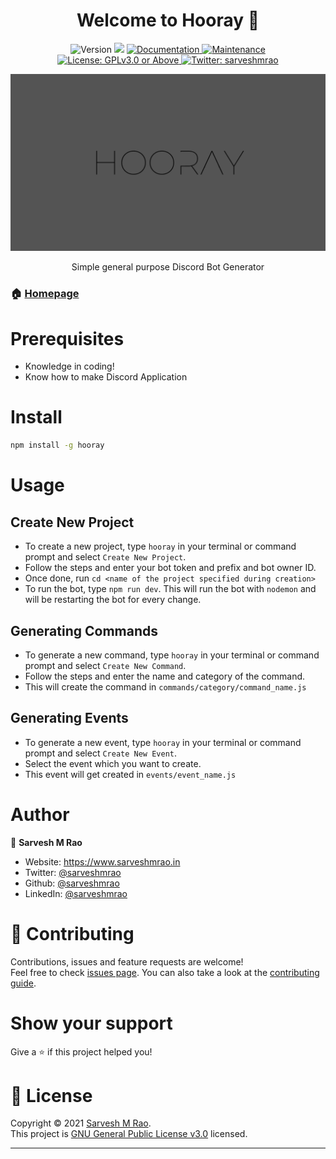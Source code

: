 <h1 align="center">Welcome to Hooray 👋</h1>
<p align="center">
  <img alt="Version" src="https://img.shields.io/badge/version-1.0.0-blue.svg?cacheSeconds=2592000" />
  <img src="https://img.shields.io/badge/npm-%3E%3D5.5.0-blue.svg" />
  <a href="https://github.com/sarveshmrao/hooray#readme" target="_blank">
    <img alt="Documentation" src="https://img.shields.io/badge/documentation-yes-brightgreen.svg" />
  </a>
  <a href="https://github.com/sarveshmrao/hooray/graphs/commit-activity" target="_blank">
    <img alt="Maintenance" src="https://img.shields.io/badge/Maintained%3F-yes-green.svg" />
  </a>
  <a href="https://github.com/sarveshmrao/hooray/blob/master/LICENSE" target="_blank">
    <img alt="License: GPLv3.0 or Above" src="https://img.shields.io/github/license/sarveshmrao/Hooray" />
  </a>
  <a href="https://twitter.com/sarveshmrao" target="_blank">
    <img alt="Twitter: sarveshmrao" src="https://img.shields.io/twitter/follow/sarveshmrao.svg?style=social" />
  </a>
</p>

<img src="hooray.png" />

<div align="center">

Simple general purpose Discord Bot Generator

</div>

### 🏠 [Homepage](https://github.com/sarveshmrao/hooray#readme)

# Prerequisites

- Knowledge in coding!
- Know how to make Discord Application

# Install

```sh
npm install -g hooray
```

# Usage

## Create New Project

- To create a new project, type `hooray` in your terminal or command prompt and select `Create New Project`.
- Follow the steps and enter your bot token and prefix and bot owner ID.
- Once done, run `cd <name of the project specified during creation>`
- To run the bot, type `npm run dev`. This will run the bot with `nodemon` and will be restarting the bot for every change.

## Generating Commands

- To generate a new command, type `hooray` in your terminal or command prompt and select `Create New Command`.
- Follow the steps and enter the name and category of the command.
- This will create the command in `commands/category/command_name.js`

## Generating Events

- To generate a new event, type `hooray` in your terminal or command prompt and select `Create New Event`.
- Select the event which you want to create.
- This event will get created in `events/event_name.js`

# Author

👤 **Sarvesh M Rao**

- Website: https://www.sarveshmrao.in
- Twitter: [@sarveshmrao](https://twitter.com/sarveshmrao)
- Github: [@sarveshmrao](https://github.com/sarveshmrao)
- LinkedIn: [@sarveshmrao](https://linkedin.com/in/sarveshmrao)

# 🤝 Contributing

Contributions, issues and feature requests are welcome!<br />Feel free to check [issues page](https://github.com/sarveshmrao/hooray/issues). You can also take a look at the [contributing guide](https://github.com/sarveshmrao/hooray/blob/master/CONTRIBUTING.md).

# Show your support

Give a ⭐️ if this project helped you!

# 📝 License

Copyright © 2021 [Sarvesh M Rao](https://github.com/sarveshmrao).<br />
This project is [GNU General Public License v3.0](https://github.com/sarveshmrao/hooray/blob/master/LICENSE) licensed.

---
